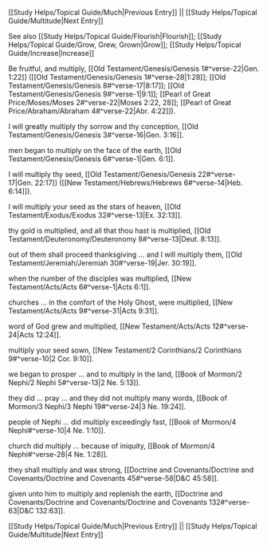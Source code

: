 [[Study Helps/Topical Guide/Much|Previous Entry]]  ||  [[Study Helps/Topical Guide/Multitude|Next Entry]]

 See also [[Study Helps/Topical Guide/Flourish|Flourish]]; [[Study Helps/Topical Guide/Grow, Grew, Grown|Grow]]; [[Study Helps/Topical Guide/Increase|Increase]]

 Be fruitful, and multiply, [[Old Testament/Genesis/Genesis 1#^verse-22|Gen. 1:22]] ([[Old Testament/Genesis/Genesis 1#^verse-28|1:28]]; [[Old Testament/Genesis/Genesis 8#^verse-17|8:17]]; [[Old Testament/Genesis/Genesis 9#^verse-1|9:1]]; [[Pearl of Great Price/Moses/Moses 2#^verse-22|Moses 2:22, 28]]; [[Pearl of Great Price/Abraham/Abraham 4#^verse-22|Abr. 4:22]]).

 I will greatly multiply thy sorrow and thy conception, [[Old Testament/Genesis/Genesis 3#^verse-16|Gen. 3:16]].

 men began to multiply on the face of the earth, [[Old Testament/Genesis/Genesis 6#^verse-1|Gen. 6:1]].

 I will multiply thy seed, [[Old Testament/Genesis/Genesis 22#^verse-17|Gen. 22:17]] ([[New Testament/Hebrews/Hebrews 6#^verse-14|Heb. 6:14]]).

 I will multiply your seed as the stars of heaven, [[Old Testament/Exodus/Exodus 32#^verse-13|Ex. 32:13]].

 thy gold is multiplied, and all that thou hast is multiplied, [[Old Testament/Deuteronomy/Deuteronomy 8#^verse-13|Deut. 8:13]].

 out of them shall proceed thanksgiving ... and I will multiply them, [[Old Testament/Jeremiah/Jeremiah 30#^verse-19|Jer. 30:19]].

 when the number of the disciples was multiplied, [[New Testament/Acts/Acts 6#^verse-1|Acts 6:1]].

 churches ... in the comfort of the Holy Ghost, were multiplied, [[New Testament/Acts/Acts 9#^verse-31|Acts 9:31]].

 word of God grew and multiplied, [[New Testament/Acts/Acts 12#^verse-24|Acts 12:24]].

 multiply your seed sown, [[New Testament/2 Corinthians/2 Corinthians 9#^verse-10|2 Cor. 9:10]].

 we began to prosper ... and to multiply in the land, [[Book of Mormon/2 Nephi/2 Nephi 5#^verse-13|2 Ne. 5:13]].

 they did ... pray ... and they did not multiply many words, [[Book of Mormon/3 Nephi/3 Nephi 19#^verse-24|3 Ne. 19:24]].

 people of Nephi ... did multiply exceedingly fast, [[Book of Mormon/4 Nephi#^verse-10|4 Ne. 1:10]].

 church did multiply ... because of iniquity, [[Book of Mormon/4 Nephi#^verse-28|4 Ne. 1:28]].

 they shall multiply and wax strong, [[Doctrine and Covenants/Doctrine and Covenants/Doctrine and Covenants 45#^verse-58|D&C 45:58]].

 given unto him to multiply and replenish the earth, [[Doctrine and Covenants/Doctrine and Covenants/Doctrine and Covenants 132#^verse-63|D&C 132:63]].

[[Study Helps/Topical Guide/Much|Previous Entry]]  ||  [[Study Helps/Topical Guide/Multitude|Next Entry]]
